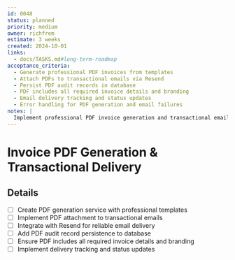 ```yaml
---
id: 0048
status: planned
priority: medium
owner: richfrem
estimate: 3 weeks
created: 2024-10-01
links:
  - docs/TASKS.md#long-term-roadmap
acceptance_criteria:
  - Generate professional PDF invoices from templates
  - Attach PDFs to transactional emails via Resend
  - Persist PDF audit records in database
  - PDF includes all required invoice details and branding
  - Email delivery tracking and status updates
  - Error handling for PDF generation and email failures
notes: |
  Implement professional PDF invoice generation and transactional email delivery. Generates PDFs from invoice data, attaches to emails via Resend, and maintains audit trails for compliance.
---
```


# Invoice PDF Generation & Transactional Delivery

## Details
- [ ] Create PDF generation service with professional templates
- [ ] Implement PDF attachment to transactional emails
- [ ] Integrate with Resend for reliable email delivery
- [ ] Add PDF audit record persistence to database
- [ ] Ensure PDF includes all required invoice details and branding
- [ ] Implement delivery tracking and status updates
